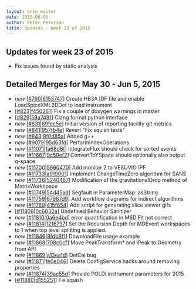 ```yaml
---
layout: onto_master
date: 2015-06-05
author: Peter Peterson
title: Updates - Week 23 of 2015
---
```

Updates for week 23 of 2015
---------------------------
* Fix issues found by static analysis

Detailed Merges for May 30 - Jun 5, 2015
----------------------------------------
* *new* \[[#760](https://github.com/mantidproject/mantid/pull/760)\|[6153747](https://github.com/mantidproject/mantid/commit/615374773253da1cb686a06cd93bb406c62e4a73)\] Create HB3A IDF file and enable LoadSpiceXML2DDet to load instrument
* \[[#823](https://github.com/mantidproject/mantid/pull/823)\|[f450261](https://github.com/mantidproject/mantid/commit/f450261f9b8dfe58600f53fdf71f9485bbe13ab0)\] Fix a couple of doxygen warnings in master
* \[[#829](https://github.com/mantidproject/mantid/pull/829)\|[59a7491](https://github.com/mantidproject/mantid/commit/59a7491a0c033d9c713aef17b0f398a52bea8d25)\] Clang format python interface
* *new* \[[#831](https://github.com/mantidproject/mantid/pull/831)\|[69fec5e](https://github.com/mantidproject/mantid/commit/69fec5ea32ba312e636d30f18f5161d68e93c735)\] Initial version of reporting facility git metrics
* *new* \[[#841](https://github.com/mantidproject/mantid/pull/841)\|[957fb4e](https://github.com/mantidproject/mantid/commit/957fb4ee42bda74535a021b986fb38ca91deda52)\] Revert &quot;Fix squish tests&quot;
* *new* \[[#843](https://github.com/mantidproject/mantid/pull/843)\|[8f0d85a](https://github.com/mantidproject/mantid/commit/8f0d85aea32718ae6225ba947fa649e7ddf769b5)\] Added g++
* *new* \[[#9079](http://trac.mantidproject.org/mantid/ticket/9079)\|[95d63fd](https://github.com/mantidproject/mantid/commit/95d63fd9898ceeb13fbb1546eadfaec56823e9bb)\] PerformIndexOperations
* *new* \[[#11071](http://trac.mantidproject.org/mantid/ticket/11071)\|[fa68d6f](https://github.com/mantidproject/mantid/commit/fa68d6f02a3863279e1ba10f8b1b97298ddc7c4c)\] IntegrateFlux should check for sorted events
* *new* \[[#11667](http://trac.mantidproject.org/mantid/ticket/11667)\|[9c50ef2](https://github.com/mantidproject/mantid/commit/9c50ef2dcfa5f32c86767da4b3c5f8a333de7093)\] ConvertToYSpace should optionally also output q-space
* *new* \[[#11700](http://trac.mantidproject.org/mantid/ticket/11700)\|[5660470](https://github.com/mantidproject/mantid/commit/566047084a3f25a497696bc7d3532d76f777460d)\] Add monitor 2 to VESUVIO IPF
* *new* \[[#11733](http://trac.mantidproject.org/mantid/ticket/11733)\|[a919001](https://github.com/mantidproject/mantid/commit/a919001a125fa8a088ebb178116e165fb8140a46)\] Implement ChangeTimeZero algorithm for SANS
* *new* \[[#11736](http://trac.mantidproject.org/mantid/ticket/11736)\|[5240467](https://github.com/mantidproject/mantid/commit/5240467b4ebe996037c56b66fbc478ac6ac3facf)\] Modification of the gravitationalDrop method of MatrixWorkspace
* *new* \[[#11749](http://trac.mantidproject.org/mantid/ticket/11749)\|[54d45ad](https://github.com/mantidproject/mantid/commit/54d45ad608deb0611cb025f7db4b65236c27f06f)\] Segfault in ParameterMap::asString
* *new* \[[#11759](http://trac.mantidproject.org/mantid/ticket/11759)\|[67987d9](https://github.com/mantidproject/mantid/commit/67987d92a0714668e6089fd712422c57a3a98a6a)\] Add workflow diagrams for indirect algorithms
* *new* \[[#11769](http://trac.mantidproject.org/mantid/ticket/11769)\|[415f654](https://github.com/mantidproject/mantid/commit/415f654147f92a0e652a53f5cfc60aac30abf676)\] Add script for generating slice viewer gifs
* \[[#11808](http://trac.mantidproject.org/mantid/ticket/11808)\|[0c6032a](https://github.com/mantidproject/mantid/commit/0c6032a0d88ab6a6e903e8c9b9f305efc1e0ddb1)\] Undefined Behavior Sanitizer
* *new* \[[#11810](http://trac.mantidproject.org/mantid/ticket/11810)\|[0a6e4bd](https://github.com/mantidproject/mantid/commit/0a6e4bd4deff0dfd7523fd6123bd3f5df1e67fe7)\] error quantification in MSD Fit not correct
* *new* \[[#11814](http://trac.mantidproject.org/mantid/ticket/11814)\|[1216797](https://github.com/mantidproject/mantid/commit/1216797cfa144380958d11173224bb65b44cd7cd)\] Set the Recursion Depth for MDEvent workspaces to 1 when top level splitting is applied.
* *new* \[[#11846](http://trac.mantidproject.org/mantid/ticket/11846)\|[8fdb8f1](https://github.com/mantidproject/mantid/commit/8fdb8f17bc1f5d803b1b203c44011bd0875b6ea2)\] DownloadFile usage example
* *new* \[[#11868](http://trac.mantidproject.org/mantid/ticket/11868)\|[708c0cf](https://github.com/mantidproject/mantid/commit/708c0cf4d0471fd3ad38f2fac49b8510f39116dc)\] Move PeakTransform* and IPeak to Geometry from API
* *new* \[[#11869](http://trac.mantidproject.org/mantid/ticket/11869)\|[a13ea1d](https://github.com/mantidproject/mantid/commit/a13ea1d816baf7627e181d5b23534ee95c54cb71)\] DetCal bug
* *new* \[[#11871](http://trac.mantidproject.org/mantid/ticket/11871)\|[fe0e046](https://github.com/mantidproject/mantid/commit/fe0e046e1d79786c95578f653587a2a16b38a140)\] Delete ConfigService hacks around removing properties
* *new* \[[#11874](http://trac.mantidproject.org/mantid/ticket/11874)\|[39ae55d](https://github.com/mantidproject/mantid/commit/39ae55d36cf9c89fca24359a47148c5d2615b953)\] Provide POLDI instrument parameters for 2015
* \[[#11880](http://trac.mantidproject.org/mantid/ticket/11880)\|[d155251](https://github.com/mantidproject/mantid/commit/d15525159a8a84886c730614d6f1859e4e4a4997)\] Fix squish
